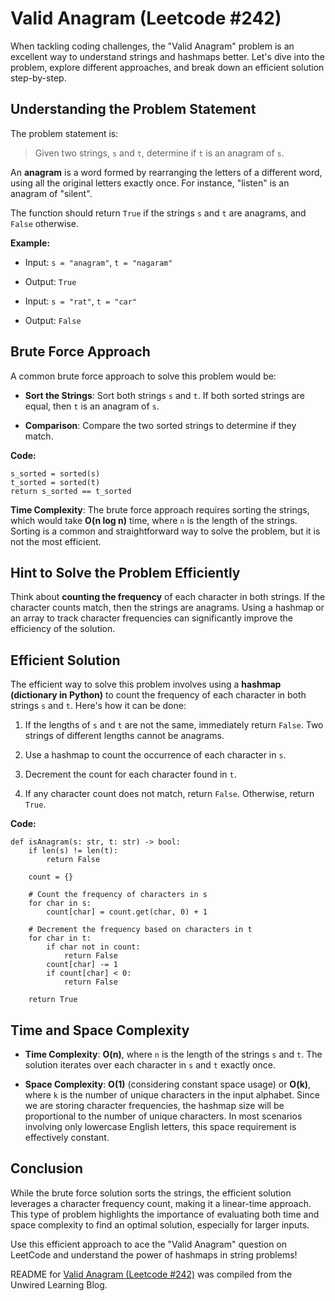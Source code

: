 # Valid Anagram (Leetcode #242)

When tackling coding challenges, the "Valid Anagram" problem is an excellent way to understand strings and hashmaps better. Let's dive into the problem, explore different approaches, and break down an efficient solution step-by-step.

## Understanding the Problem Statement

The problem statement is:

> Given two strings, `s` and `t`, determine if `t` is an anagram of `s`.

An **anagram** is a word formed by rearranging the letters of a different word, using all the original letters exactly once. For instance, "listen" is an anagram of "silent".

The function should return `True` if the strings `s` and `t` are anagrams, and `False` otherwise.

**Example:**

* Input: `s = "anagram"`, `t = "nagaram"`
    
* Output: `True`
    
* Input: `s = "rat"`, `t = "car"`
    
* Output: `False`
    

## Brute Force Approach

A common brute force approach to solve this problem would be:

* **Sort the Strings**: Sort both strings `s` and `t`. If both sorted strings are equal, then `t` is an anagram of `s`.
    
* **Comparison**: Compare the two sorted strings to determine if they match.
    

**Code:**

```plaintext
s_sorted = sorted(s)
t_sorted = sorted(t)
return s_sorted == t_sorted
```

**Time Complexity**: The brute force approach requires sorting the strings, which would take **O(n log n)** time, where `n` is the length of the strings. Sorting is a common and straightforward way to solve the problem, but it is not the most efficient.

## Hint to Solve the Problem Efficiently

Think about **counting the frequency** of each character in both strings. If the character counts match, then the strings are anagrams. Using a hashmap or an array to track character frequencies can significantly improve the efficiency of the solution.

## Efficient Solution

The efficient way to solve this problem involves using a **hashmap (dictionary in Python)** to count the frequency of each character in both strings `s` and `t`. Here's how it can be done:

1. If the lengths of `s` and `t` are not the same, immediately return `False`. Two strings of different lengths cannot be anagrams.
    
2. Use a hashmap to count the occurrence of each character in `s`.
    
3. Decrement the count for each character found in `t`.
    
4. If any character count does not match, return `False`. Otherwise, return `True`.
    

**Code:**

```plaintext
def isAnagram(s: str, t: str) -> bool:
    if len(s) != len(t):
        return False

    count = {}

    # Count the frequency of characters in s
    for char in s:
        count[char] = count.get(char, 0) + 1

    # Decrement the frequency based on characters in t
    for char in t:
        if char not in count:
            return False
        count[char] -= 1
        if count[char] < 0:
            return False

    return True
```

## Time and Space Complexity

* **Time Complexity**: **O(n)**, where `n` is the length of the strings `s` and `t`. The solution iterates over each character in `s` and `t` exactly once.
    
* **Space Complexity**: **O(1)** (considering constant space usage) or **O(k)**, where `k` is the number of unique characters in the input alphabet. Since we are storing character frequencies, the hashmap size will be proportional to the number of unique characters. In most scenarios involving only lowercase English letters, this space requirement is effectively constant.
    

## Conclusion

While the brute force solution sorts the strings, the efficient solution leverages a character frequency count, making it a linear-time approach. This type of problem highlights the importance of evaluating both time and space complexity to find an optimal solution, especially for larger inputs.

Use this efficient approach to ace the "Valid Anagram" question on LeetCode and understand the power of hashmaps in string problems!


README for [Valid Anagram (Leetcode #242)](https://blog.unwiredlearning.com/valid-anagram) was compiled from the Unwired Learning Blog.